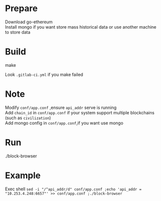 # Prepare

Download go-ethereum <br/>
Install mongo if you want store mass historical data or use another machine to store data


# Build

make

Look `.gitlab-ci.yml` if you make failed

# Note

Modify `conf/app.conf` ,ensure `api_addr` serve is running <br/>
Add `chain_id` in `conf/app.conf` if your system support multiple blockchains (such as `civilization`) <br/>
Add mongo config in `conf/app.conf`,if you want use mongo

# Run

./block-browser

# Example

Exec shell `sed -i "/^api_addr/d" conf/app.conf ;echo 'api_addr = "10.253.4.248:6657"' >> conf/app.conf ;./block-browser`
